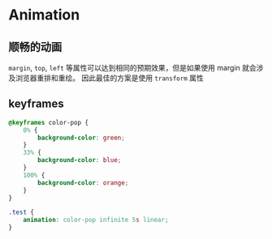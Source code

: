 # Animation

## 顺畅的动画

`margin`, `top`, `left` 等属性可以达到相同的预期效果，但是如果使用 margin 就会涉及浏览器重排和重绘。
因此最佳的方案是使用 `transform` 属性

## keyframes

```css
@keyframes color-pop {
    0% {
        background-color: green;
    }
    33% {
        background-color: blue;
    }
    100% {
        background-color: orange;
    }
}

.test {
    animation: color-pop infinite 5s linear;
}
```

